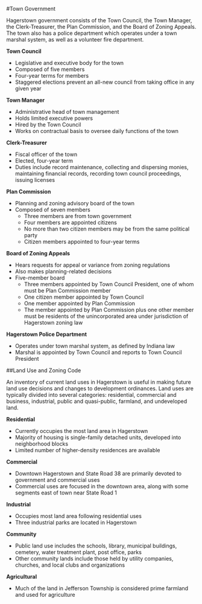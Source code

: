 #Town Government

Hagerstown government consists of the Town Council, the Town Manager, the Clerk-Treasurer, the Plan Commission, and the Board of Zoning Appeals.  The town also has a police department which operates under a town marshal system, as well as a volunteer fire department. 

**Town Council**

- Legislative and executive body for the town
- Composed of five members
- Four-year terms for members
- Staggered elections prevent an all-new council from taking office in any given year


**Town Manager**

- Administrative head of town management
- Holds limited executive powers
- Hired by the Town Council 
- Works on contractual basis to oversee daily functions of the town


**Clerk-Treasurer**

- Fiscal officer of the town
- Elected, four-year term
- Duties include record maintenance, collecting and dispersing monies, maintaining financial records, recording town council proceedings, issuing licenses


**Plan Commission**

- Planning and zoning advisory board of the town
- Composed of seven members
  - Three members are from town government
  - Four members are appointed citizens
  - No more than two citizen members may be from the same political party
  - Citizen members appointed to four-year terms


**Board of Zoning Appeals**

- Hears requests for appeal or variance from zoning regulations
- Also makes planning-related decisions
- Five-member board
  - Three members appointed by Town Council President, one of whom must be Plan Commission member
  - One citizen member appointed by Town Council
  - One member appointed by Plan Commission
  - The member appointed by Plan Commission plus one other member must be residents of the unincorporated area under jurisdiction of Hagerstown zoning law


**Hagerstown Police Department**

- Operates under town marshal system, as defined by Indiana law
- Marshal is appointed by Town Council and reports to Town Council President




##Land Use and Zoning Code

An inventory of current land uses in Hagerstown is useful in making future land use decisions and changes to 
development ordinances.  Land uses are typically divided into several categories: residential, commercial and 
business, industrial, public and quasi-public, farmland, and undeveloped land.


**Residential**

- Currently occupies the most land area in Hagerstown
- Majority of housing is single-family detached units, developed into neighborhood blocks
- Limited number of higher-density residences are available


**Commercial**

- Downtown Hagerstown and State Road 38 are primarily devoted to government and commercial uses
- Commercial uses are focused in the downtown area, along with some segments east of town near State Road 1


**Industrial**

- Occupies most land area following residential uses
- Three industrial parks are located in Hagerstown


**Community**

- Public land use includes the schools, library, municipal buildings, cemetery, water treatment plant, post office, parks
- Other community lands include those held by utility companies, churches, and local clubs and organizations

**Agricultural**

- Much of the land in Jefferson Township is considered prime farmland and used for agriculture
